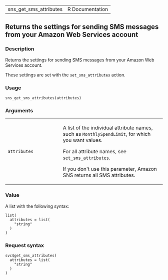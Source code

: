 <table style="width: 100%;">
<tbody>
<tr class="odd">
<td>sns_get_sms_attributes</td>
<td style="text-align: right;">R Documentation</td>
</tr>
</tbody>
</table>

## Returns the settings for sending SMS messages from your Amazon Web Services account

### Description

Returns the settings for sending SMS messages from your Amazon Web
Services account.

These settings are set with the `set_sms_attributes` action.

### Usage

    sns_get_sms_attributes(attributes)

### Arguments

<table>
<colgroup>
<col style="width: 35%" />
<col style="width: 65%" />
</colgroup>
<tbody>
<tr class="odd">
<td><code
id="sns_get_sms_attributes_:_attributes">attributes</code></td>
<td><p>A list of the individual attribute names, such as
<code>MonthlySpendLimit</code>, for which you want values.</p>
<p>For all attribute names, see <code>set_sms_attributes</code>.</p>
<p>If you don't use this parameter, Amazon SNS returns all SMS
attributes.</p></td>
</tr>
</tbody>
</table>

### Value

A list with the following syntax:

    list(
      attributes = list(
        "string"
      )
    )

### Request syntax

    svc$get_sms_attributes(
      attributes = list(
        "string"
      )
    )

